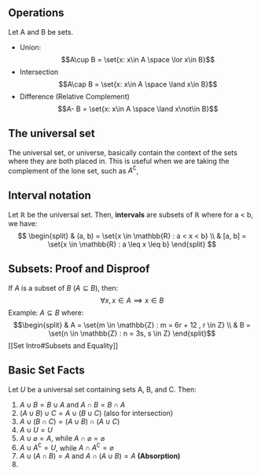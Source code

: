## Operations
Let A and B be sets.
- Union: 
$$A\cup B = \set{x: x\in A \space \lor x\in B}$$
- Intersection
$$A\cap B = \set{x: x\in A \space \land x\in B}$$
- Difference (Relative Complement)
$$A- B = \set{x: x\in A \space \land x\not\in B}$$
## The universal set
The universal set, or universe, basically contain the context of the sets where they are both placed in. This is useful when we are taking the complement of the lone set, such as $A^\complement$, 

## Interval notation
Let $\mathbb{R}$ be the universal set. Then, **intervals** are subsets of $\mathbb{R}$ where for a < b, we have: 
$$
\begin{split}
& (a, b) = \set{x \in \mathbb{R} : a < x < b} \\
& [a, b] = \set{x \in \mathbb{R} : a \leq x \leq b}
\end{split}
$$
## Subsets: Proof and Disproof
If $A$ is a subset of $B$ ($A \subseteq B$), then: 
$$\forall x, x \in A \implies x\in B$$
Example: $A \subseteq B$ where: 
$$\begin{split}
& A = \set{m \in \mathbb{Z} : m = 6r + 12 , r \in Z} \\
& B = \set{n \in \mathbb{Z} : n = 3s, s \in Z}
\end{split}$$
[[Set Intro#Subsets and Equality]]

## Basic Set Facts
Let $U$ be a universal set containing sets A, B, and C. Then: 
1. $A\cup B = B \cup A$ and $A\cap B = B \cap A$
2. $(A\cup B) \cup C = A \cup (B \cup C)$ (also for intersection)
3. $A\cup (B \cap C) = (A \cup B) \cap (A\cup C)$
4. $A \cup U = U$
5. $A \cup \varnothing = A$, while $A \cap \varnothing = \varnothing$
6. $A \cup A^\complement = U$, while $A \cap A^\complement = \varnothing$
7. $A\cup (A \cap B) = A$ and $A\cap (A \cup B) = A$ **(Absorption)**
8. 